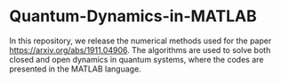 # Quantum-Dynamics-in-MATLAB
In this repository, we release the numerical methods used for the paper https://arxiv.org/abs/1911.04906. 
The algorithms are used to solve both closed and open dynamics in quantum systems, where the codes are presented in the MATLAB language.
